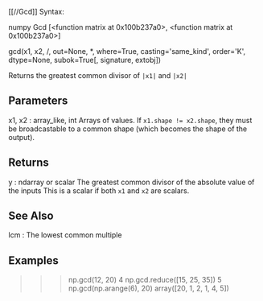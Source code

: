 [[//Gcd]]
Syntax:

  numpy Gcd [<function matrix at 0x100b237a0>, <function matrix at 0x100b237a0>]

gcd(x1, x2, /, out=None, *, where=True, casting='same_kind', order='K', dtype=None, subok=True[, signature, extobj])

Returns the greatest common divisor of ``|x1|`` and ``|x2|``

Parameters
----------
x1, x2 : array_like, int
    Arrays of values.
    If ``x1.shape != x2.shape``, they must be broadcastable to a common
    shape (which becomes the shape of the output).

Returns
-------
y : ndarray or scalar
    The greatest common divisor of the absolute value of the inputs
    This is a scalar if both `x1` and `x2` are scalars.

See Also
--------
lcm : The lowest common multiple

Examples
--------
>>> np.gcd(12, 20)
4
>>> np.gcd.reduce([15, 25, 35])
5
>>> np.gcd(np.arange(6), 20)
array([20,  1,  2,  1,  4,  5])